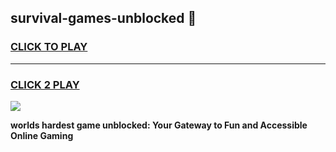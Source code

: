 
## survival-games-unblocked 👋
<h3>
<a href="https://premium.freeplayer.one?title=survival-games-unblocked&ref=14F">CLICK TO PLAY</a></h3>
<hr>

<h3>
<a href="https://premium.freeplayer.one?title=survival-games-unblocked&ref=14F">CLICK 2 PLAY</a>
  
</h3>

<a href="https://premium.freeplayer.one?title=survival-games-unblocked&ref=12F/"><img src="https://clearcache.store/games.png"></a>


**worlds hardest game unblocked: Your Gateway to Fun and Accessible Online Gaming**
